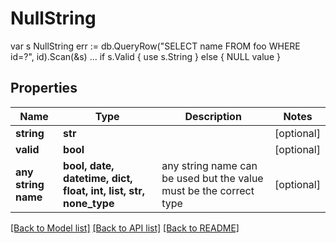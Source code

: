 # NullString

var s NullString err := db.QueryRow(\"SELECT name FROM foo WHERE id=?\", id).Scan(&s) ... if s.Valid { use s.String } else { NULL value }

## Properties
Name | Type | Description | Notes
------------ | ------------- | ------------- | -------------
**string** | **str** |  | [optional] 
**valid** | **bool** |  | [optional] 
**any string name** | **bool, date, datetime, dict, float, int, list, str, none_type** | any string name can be used but the value must be the correct type | [optional]

[[Back to Model list]](../README.md#documentation-for-models) [[Back to API list]](../README.md#documentation-for-api-endpoints) [[Back to README]](../README.md)


